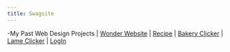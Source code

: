 ```yaml
---
title: Swagsite
---
```

-My Past Web Design Projects
| [Wonder Website](/wonderwebsite/index_.html) | [Recipe](/recipe/indexr.html) | [Bakery Clicker](/bakeryclicker/clicker.html) | [Lame Clicker](/clicker1.html) | [LogIn](/login/login.html)
